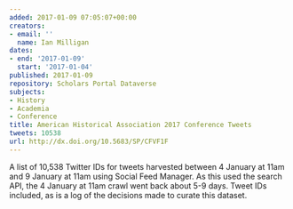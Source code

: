 ```yaml
---
added: 2017-01-09 07:05:07+00:00
creators:
- email: ''
  name: Ian Milligan
dates:
- end: '2017-01-09'
  start: '2017-01-04'
published: 2017-01-09
repository: Scholars Portal Dataverse
subjects:
- History
- Academia
- Conference
title: American Historical Association 2017 Conference Tweets
tweets: 10538
url: http://dx.doi.org/10.5683/SP/CFVF1F
---
```


A list of 10,538 Twitter IDs for tweets harvested between 4 January at 11am and 9 January at 11am using Social Feed Manager. As this used the search API, the 4 January at 11am crawl went back about 5-9 days. Tweet IDs included, as is a log of the decisions made to curate this dataset.
